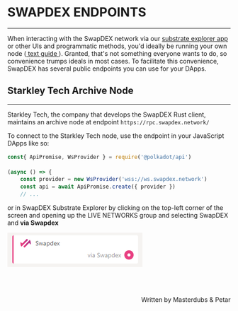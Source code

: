 # <b>SWAPDEX ENDPOINTS</b>
---

When interacting with the SwapDEX network via our <a href="https://polkadot.js.org/apps/?rpc=wss%3A%2F%2Fws.swapdex.network#/explorer" target="_blank"> substrate explorer app </a> or other UIs and programmatic methods, you'd ideally be running your own node (<a href="https://docs.swapdex.network/validator-guides/validator/" target="_blank"> text guide </a>). Granted, that's not something everyone wants to do, so convenience trumps ideals in most cases. To facilitate this convenience, SwapDEX has several public endpoints you can use for your DApps.

## <b>Starkley Tech Archive Node</b>
---
Starkley Tech, the company that develops the SwapDEX Rust client, maintains an archive node at endpoint `https://rpc.swapdex.network/`

To connect to the Starkley Tech node, use the endpoint in your JavaScript DApps like so:
``` javascript
const{ ApiPromise, WsProvider } = require('@polkadot/api')

(async () => {
    const provider = new WsProvider('wss://ws.swapdex.network')
    const api = await ApiPromise.create({ provider })
    // ...
```
or in SwapDEX Substrate Explorer by clicking on the top-left corner of the screen and opening up the LIVE NETWORKS group and selecting SwapDEX and **via Swapdex**

![img](assets/swapdex-endpoint.png#center)

<br></br>

<p align=right> Written by Masterdubs & Petar </p>